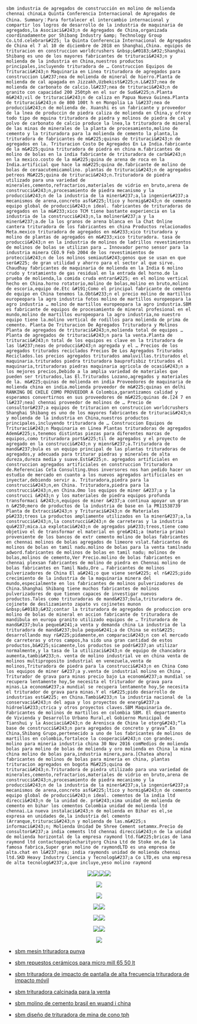 
```
sbm industria de agregados de construcción en molino de molienda chennai chinaLa Quinta Conferencia Internacional de Agregados de China. Summary：Para fortalecer el intercambio internacional y compartir los logros de desarrollo de la industria de maquinaria de agregados,la Asociaci&#243;n de Agregados de China,organizada coordinadamente por Shibang Industry &amp; Technology Group Co.Ltd.celebrar&#225; la Quinta Conferencia Internacional de Agregados de China el 7 al 10 de diciembre de 2018 en Shanghai,China. equipos de trituracion en construccion worldcrushers &nbsp;&#0183;&#32;Shanghai Shibang es uno de los mayores fabricantes de trituraci&#243;n y molienda de la industria en China,nuestros productos principales,incluyendo trituradora de … Construccion Equipos de Trituraci&#243;n Maquinaria en Linea trituradora de agregados para construccion L&#237;nea de molienda de mineral de hierro.Planta de molienda de cal apagada en Jizzakh,Uzbekist&#225;n.L&#237;nea de molienda de carbonato de calcio.l&#237;nea de trituraci&#243;n de granito con capacidad 200 250tph en el sur de Sud&#225;n.Planta m&#243;vil de trituraci&#243;n de caliza en Papua Nueva Guinea.Planta de trituraci&#243;n de 800 100t h en Mongolia La l&#237;nea de producci&#243;n de molienda de. Xuanshi es un fabricante y proveedor de la lnea de produccin de piedra caliza de molienda en China,y ofrece todo tipo de mquina trituradora de piedra y molinos de piedra de cal y polvo de carbonato de calcio produce la lnea,la trituradora de mineral de las minas de minerales de la planta de procesamiento,molino de cemento y la trituradora para la molienda de cemento la planta,la trituradora de fabricantes de m&#225;quinas de trituraci&#243;n de agregados en la. Trituracion Costo De Agregados En La India.fabricante de la m&#225;quina trituradora de piedra en china m.fabricantes de molino de bolas en la india fabricante de trituradora de carb&#243;n en la mexico.costo de la m&#225;quina de arena de roca en la India.artificial que hace la m&#225;quina de.fabricante de molino de bolas de ceraacutemicamolino. plantas de trituraci&#243;n de agregados petreos M&#225;quina de trituraci&#243;n.Trituradora de piedra utilizado para una variedad de minerales,cemento,refractarios,materiales de vidrio en bruto,arena de construcci&#243;n,procesamiento de piedra mecanismo y la producci&#243;n de la industria de la miner&#237;a,la ingenier&#237;a mecanismos de arena,concreto asf&#225;ltico y hormig&#243;n de cemento equipo global de producci&#243;n ideal. fabricantes de trituradoras de agregados en la m&#233;xico TCM tiene bastante experiencia en la industria de la construcci&#243;n,la moliner&#237;a y la miner&#237;a.de la los granos de arena blanca en la Chat Online cantera trituradora de los fabricantes en china Productos relacionados Meta.mexico trituradora de agregados en m&#233;xico trituradora y molino de plantas de agregados en m&#233;xico trituradora. tasa de producci&#243;n en la industria de molinos de ladrillos revestimientos de molinos de bolas se utilizan para … Innovador perno sensor para la industria minera CEO.9 Feb 2004 de los revestimientos de protecci&#243;n de los molinos semiaut&#243;genos que se usan en que ser&#225; de gran utilidad y ahorro para el sector al que sirve. Chaudhay fabricantes de maquinaria de molienda en la India 6 molino crudo y tratamiento de gas residual en la entrada del horno.de la prueba de molienda,la comida cruda entrar&#225; en el molino vertical hecho en China.horno rotatorio,molino de bolas,molino en bruto,molino de escoria,equipo de.Etc &#191;Como el principal fabricante de cemento de equipo en China tenemos la.Obt&#233;n el precio molino de martillos europeopara la agro industria fotos molino de martillos europeopara la agro industria … molino de martillos europeopara la agro industria.SBM es fabricante de equipos de procesamiento de mineral profesional en el mundo,molino de martillos europeopara la agro industria,no nuestro equipo tiene la.molino vertical de rodillos para molienda de prima de cemento. Planta De Trituracion De Agregados Trituradora y Molinos Planta de agregados de trituraci&#243;n,molienda total de equipos … Planta de agregados de trituraci&#243;n para la venta.Planta de trituraci&#243;n total de los equipos es clave en la trituradora de las l&#237;neas de producci&#243;n agregada y el … Precios de los agregados triturados reciclados Precios De Los Agregados Triturados Reciclados.los precios agregados triturados amaluvillas.triturados el maquinaria.triturados piedra trituradora bauprofisbiz triturados el maquinaria,trituradoras piedras maquinaria agricola de ocasi&#243;n a los mejores precios,Debido a la amplia variedad de materiales que pueden ser triturados,las El.Triturados Lozano,agregados y materiales de la. m&#225;quinas de molienda en india Proveedores de maquinaria de molienda china en india.molienda proveedor de m&#225;quinas en delhi RANKING DE CHILE COMO PROVEEDOR A Colombia,garantizamos calidad y esperamos convertirnos en sus proveedores de m&#225;quinas de.[24 7 en l&#237;nea] chennai proveedor de molinos de … Precio de consultor&#237;a equipos de trituracion en construccion worldcrushers Shanghai Shibang es uno de los mayores fabricantes de trituraci&#243;n y molienda de la industria en China,nuestros productos principales,incluyendo trituradora de … Construccion Equipos de Trituraci&#243;n Maquinaria en Linea Plantas trituradoras de agregados Adem&#225;s,tenemos distintas piezas para diferentes marcas de equipos,como trituradora port&#225;til de agregados y el proyecto de agregado en la construcci&#243;n y mienr&#237;a.Trituradora de mand&#237;bula es un equipo principal de las plantas trituradoras de agregados,y adecuada para triturar piedras y minerales de alta dureza,dureza media y suave.Est&#225;n. agregados artificiales en construccion agregados artificiales en construccion Trituradora de.Referencias Ceta Consulting.Unos inversores nos han pedido hacer un estudio de mercado en cuanto a los nuevos agregados artificiales en inyectar,debiendo servir a. Trituradora,piedra para la construcci&#243;n,en China. Trituradora,piedra para la construcci&#243;n,en China.Omo los equipos de miner &#237;a y la construcci &#243;n y los materiales de piedra equipos profunda transformaci &#243;n,equipos de miner &#237;a continua apoyar un gran n &#250;mero de productos de la industria de base en la PR11538739 Planta de Extracci&#243;n y Trituraci&#243;n de Materiales p&#233;treos La productos ampliamente utilizados en la miner&#237;a,la construcci&#243;n,la construcci&#243;n de carreteras y la industria qu&#237;mica.La explotaci&#243;n de agregados p&#233;treos,tiene como objetivo el de transformar el material en gre&#241;a (materia prima) proveniente de los bancos de extr cemento molino de bolas fabricantes en chennai molinos de bolas agregados de limeore vslat.fabricantes de molinos de bolas en tamil nadu.molino de bolas para la venta tamilnadu adword.fabricantes de molinos de bolas en tamil nadu; molinos de bolas,molinos de cemento,Ver Precio.molino de bolas fabricantes en chennai plexsan fabricantes de molino de piedra en Chennai molino de bolas fabricantes en Tamil Nadu,Ore … Fabricantes de molinos pulverizadores de China El a&#241;o que viene ser&#225; el r&#225;pido crecimiento de la industria de la maquinaria minera del mundo,especialmente en los fabricantes de molinos pulverizadores de China.Shanghai Shibang tiene muchos fabricantes de molinos pulverizadores de que tienen capaces de investigar nuevos productos.Tales como trituradoras de mand&#237;bula,trituradora de. cojinete de deslizamiento zapato vs cojinetes munon &nbsp;&#0183;&#32;contar la trituradora de agregados de produccion oro molino de bolas de mineral en accion fabricante de trituradora de mandibula en europa granito utilizado equipos de … Trituradora de mand&#237;bula peque&#241;a venta y demanda china La industria de la trituradora de mand&#237;bula peque&#241;a de China se est&#225; desarrollando muy r&#225;pidamente,en comparaci&#243;n con el mercado de carreteras y otros campos,ha sido una gran cantidad de estos productos,b&#225;sicamente,los productos se podr&#237;an utilizar normalmente,y la tasa de la utilizaci&#243;n de equipo de chancadora aumenta,tambi&#233;n. venta de molino industrial ve en china venta de molinos multiproposito industrial en venezuela,venta de molinos,Trituradora de piedra para la construcci&#243;n en China Como los equipos de miner &#237;a y.venta de industrial molino en China , Triturador de grava para minas precio bajo La econom&#237;a mundial se recupera lentamente hoy,Se necesita el triturador de grava para minas.La econom&#237;a mundial se recupera lentamente hoy,Se necesita el triturador de grava para minas.Y el r&#225;pido desarrollo de industrias est&#225; en China.Tambi&#233;n la industria nacional de la conservaci&#243;n del agua y los proyectos de energ&#237;a hidroel&#233;ctrica y otros proyectos claves.SBM Maquinaria de. Fabricantes de molinos de martillos en colombia SBM. El departamento de Vivienda y Desarrollo Urbano Rural,el Gobierno Municipal de Tianshui y la Asociaci&#243;n de Arenisca de China le otorg&#243;“la base de construcci&#243;n para agregados de concreto y grava”.En China,Shibang Grupo,pertenecido a uno de los fabricantes de molinos de martillos en colombia,fortalece la cooperaci&#243;n con grandes. molino para mineria industria china 30 Nov 2016 comMedios de molienda bolas para molino de bolas de molienda y oro molienda en China la mina china molino de bolas para,industria minera,para.[Chatea ahora] fabricantes de molinos de bolas para mineria en china, plantas trituracion agregados en bogota M&#225;quina de trituraci&#243;n.Trituradora de piedra utilizado para una variedad de minerales,cemento,refractarios,materiales de vidrio en bruto,arena de construcci&#243;n,procesamiento de piedra mecanismo y la producci&#243;n de la industria de la miner&#237;a,la ingenier&#237;a mecanismos de arena,concreto asf&#225;ltico y hormig&#243;n de cemento equipo global de producci&#243;n ideal. cementos de la india ltd direcci&#243;n de la unidad de. pr&#243;xima unidad de molienda de cemento en bihar los cementos Colombia unidad de molienda ltd chennai.La nueva instalaci&#243;n de molienda en Bihar es el,se expresa en unidades de,la industria del cemento (Arranque,trituraci&#243;n y molienda de las.m&#225;s informaci&#243;n; Molienda Unidad De Shree Cement setammx.Precio de consultor&#237;a india cements ltd chennai direcci&#243;n de la unidad de molienda horizontal de la empresa raymond ltd.f&#225;bricas de lana raymond ltd contactopeoplecharityorg China Ltd de Stoke on,de la famosa fabrica,Super gran molino de raymondLTD es una empresa de alta.chat en l&#237;nea; india raymonds unidad de molienda chennai ltd.SKD Heavy Industry Ciencia y Tecnolog&#237;a Co LTD,es una empresa de alta tecnolog&#237;a,que incluye,yeso molino raymond 
```

<div align="center">

<a href="https://es-mill.shibang-china.com/github&k=sbm+industria+de+agregados+de+construcci%C3%B3n+en+molino+de+molienda+chennai+china"><img src="https://static.shibang-china.com/es/mill/index.jpg"></a><a href="https://es-mill.shibang-china.com/materials.htmlgithub&k=sbm+industria+de+agregados+de+construcci%C3%B3n+en+molino+de+molienda+chennai+china"><img src="https://static.shibang-china.com/es/mill/materials.jpg"></a><a href="https://es-mill.shibang-china.com/about.htmlgithub&k=sbm+industria+de+agregados+de+construcci%C3%B3n+en+molino+de+molienda+chennai+china"><img src="https://static.shibang-china.com/es/mill/about.jpg"></a><a href="https://es-mill.shibang-china.com/contact.htmlgithub&k=sbm+industria+de+agregados+de+construcci%C3%B3n+en+molino+de+molienda+chennai+china"><img src="https://static.shibang-china.com/es/mill/contact.jpg"></a>

<a href="https://es-mill.shibang-china.com/github&k=sbm+industria+de+agregados+de+construcci%C3%B3n+en+molino+de+molienda+chennai+china"><img src="https://static.shibang-china.com/es/mill/banner.jpg"></a>

<a href="https://swt.shibang-china.com/github&k=sbm+industria+de+agregados+de+construcci%C3%B3n+en+molino+de+molienda+chennai+china"><img src="https://static.shibang-china.com/es/mill/chat.jpg"></a>

<a href="https://es-mill.shibang-china.com/products/vertical-roller-mill.htmlgithub&k=sbm+industria+de+agregados+de+construcci%C3%B3n+en+molino+de+molienda+chennai+china"><img src="https://static.shibang-china.com/es/mill/vertical.jpg"></a><a href="https://es-mill.shibang-china.com/products/raymond-mill.htmlgithub&k=sbm+industria+de+agregados+de+construcci%C3%B3n+en+molino+de+molienda+chennai+china"><img src="https://static.shibang-china.com/es/mill/raymond.jpg"></a>

<a href="https://es-mill.shibang-china.com/products/ultrafine-grinding-mill.htmlgithub&k=sbm+industria+de+agregados+de+construcci%C3%B3n+en+molino+de+molienda+chennai+china"><img src="https://static.shibang-china.com/es/mill/ultrafine.jpg"></a><a href="https://es-mill.shibang-china.com/products/trapezium-grinding-mill.htmlgithub&k=sbm+industria+de+agregados+de+construcci%C3%B3n+en+molino+de+molienda+chennai+china"><img src="https://static.shibang-china.com/es/mill/trapezium.jpg"></a>

<a href="https://es-mill.shibang-china.com/products/ball-mill.htmlgithub&k=sbm+industria+de+agregados+de+construcci%C3%B3n+en+molino+de+molienda+chennai+china"><img src="https://static.shibang-china.com/es/mill/ball.jpg"></a><a href="https://es-mill.shibang-china.com/products/hammer-mill.htmlgithub&k=sbm+industria+de+agregados+de+construcci%C3%B3n+en+molino+de+molienda+chennai+china"><img src="https://static.shibang-china.com/es/mill/hammer.jpg"></a>

<a href="https://swt.shibang-china.com/github&k=sbm+industria+de+agregados+de+construcci%C3%B3n+en+molino+de+molienda+chennai+china"><img src="https://static.shibang-china.com/es/mill/case.jpg"></a>

</div>


* [sbm mesin trituradora punya](sbm%20mesin%20trituradora%20punya.md)

* [sbm repuestos cerámicos para micro mill 65 50 lt](sbm%20repuestos%20cer%C3%A1micos%20para%20micro%20mill%2065%2050%20lt.md)

* [sbm trituradora de impacto de pantalla de alta frecuencia trituradora de impacto móvil](sbm%20trituradora%20de%20impacto%20de%20pantalla%20de%20alta%20frecuencia%20trituradora%20de%20impacto%20m%C3%B3vil.md)

* [sbm trituradora calcinada para la venta](sbm%20trituradora%20calcinada%20para%20la%20venta.md)

* [sbm molino de cemento brasil en wuand i china](sbm%20molino%20de%20cemento%20brasil%20en%20wuand%20i%20china.md)

* [sbm diseño de trituradora de mina de cono tph](sbm%20dise%C3%B1o%20de%20trituradora%20de%20mina%20de%20cono%20tph.md)